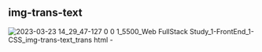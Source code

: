 ## img-trans-text
![2023-03-23 14_29_47-127 0 0 1_5500_Web FullStack Study_1-FrontEnd_1-CSS_img-trans-text_trans html - ](https://user-images.githubusercontent.com/16153844/227298430-df2226bb-375d-4751-b911-bbaf1e1c0590.png)
